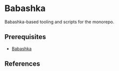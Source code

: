 # Babashka

Babashka-based tooling and scripts for the monorepo.

## Prerequisites

- [Babashka][babashka]

## References

[babashka]: https://github.com/babashka/babashka#installation
